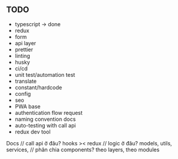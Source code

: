 ## TODO

- typescript -> done
- redux
- form
- api layer
- prettier
- linting
- husky
- ci/cd
- unit test/automation test
- translate
- constant/hardcode
- config
- seo
- PWA base
- authentication flow request
- naming convention docs
- auto-testing with call api
- redux dev tool

Docs
// call api ở đâu? hooks >< redux
// logic ở đâu? models, utils, services,
// phân chia components? theo layers, theo modules
